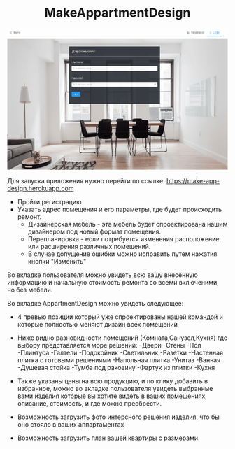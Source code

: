 <h1 align="center" >MakeAppartmentDesign</h1>


<p align="center">
<img src="/MakeAppGif.gif"/></p>


Для запуска приложения нужно перейти по ссылке: https://make-app-design.herokuapp.com

- Пройти регистрацию
- Указать адрес помещения и его параметры, где будет происходить ремонт.
  - Дизайнерская мебель - эта мебель будет спроектирована нашим дизайнером под новый формат помещения.
  - Перепланировка - если потребуется изменения расположение или расширения различных помещений.
  - В случае допущение ошибки можно исправить путем нажатия кнопки "Изменить"

Во вкладке пользователя можно увидеть всю вашу внесенную информацию и начальную стоимость ремонта со всеми включеними, но без мебели.

Во вкладке AppartmentDesign можно увидеть следующее:
- 4 превью позиции который уже спроектированы нашей командой и которые полностью меняют дизайн всех помещений
- Ниже видно разновидности помещений (Комната,Санузел,Кухня) где выбору представляется море решений:
   -Двери
   -Стены
   -Пол
   -Плинтуса
   -Галтели
   -Подокойник
   -Светильник
   -Разетки
   -Настенная плитка с готовыми решениями
   -Напольная плитка
   -Унитаз
   -Ванная
   -Душевая стойка
   -Тумба под раковину
   -Фартук из плитки
   -Кухня

- Также указаны цены на всю продукцию, и по клику добавить в избранное, можно во вкладке пользователя увидеть выбранные вами изделия которые вы хотите видеть в ваших помещениях, описание, стоимость, и где можно преобрести.
- Возможность загрузить фото интерсного решения изделия, что бы оно стояло в ваших аппартаментах
- Возможность загрузить план вашей квартиры с размерами.

